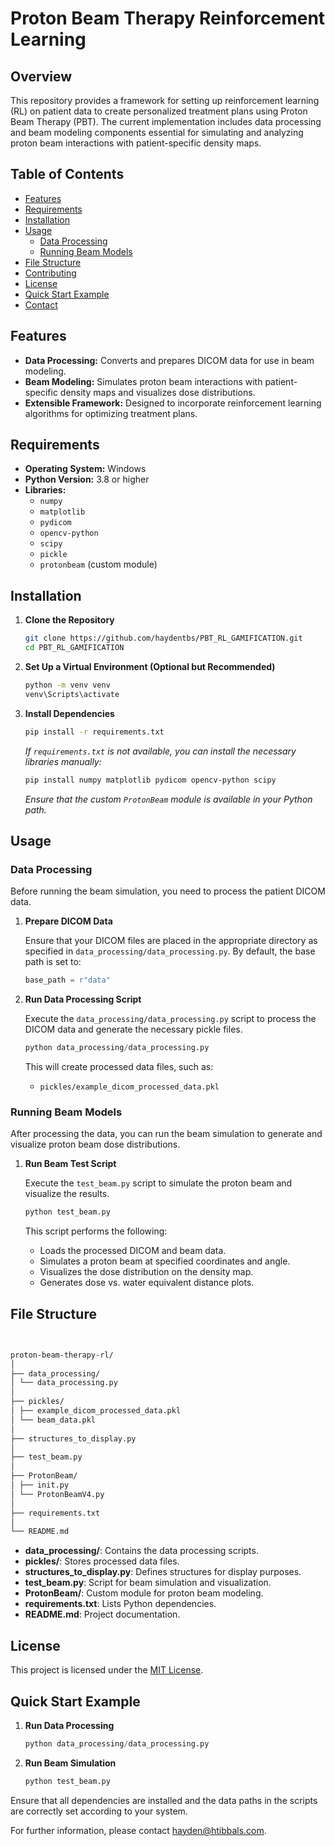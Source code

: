 # Proton Beam Therapy Reinforcement Learning

## Overview

This repository provides a framework for setting up reinforcement learning (RL) on patient data to create personalized treatment plans using Proton Beam Therapy (PBT). The current implementation includes data processing and beam modeling components essential for simulating and analyzing proton beam interactions with patient-specific density maps.

## Table of Contents

- [Features](#features)
- [Requirements](#requirements)
- [Installation](#installation)
- [Usage](#usage)
  - [Data Processing](#data-processing)
  - [Running Beam Models](#running-beam-models)
- [File Structure](#file-structure)
- [Contributing](#contributing)
- [License](#license)
- [Quick Start Example](#quick-start-example)
- [Contact](#contact)

## Features

- **Data Processing:** Converts and prepares DICOM data for use in beam modeling.
- **Beam Modeling:** Simulates proton beam interactions with patient-specific density maps and visualizes dose distributions.
- **Extensible Framework:** Designed to incorporate reinforcement learning algorithms for optimizing treatment plans.

## Requirements

- **Operating System:** Windows
- **Python Version:** 3.8 or higher
- **Libraries:**
  - `numpy`
  - `matplotlib`
  - `pydicom`
  - `opencv-python`
  - `scipy`
  - `pickle`
  - `protonbeam` (custom module)

## Installation

1. **Clone the Repository**

    ```bash:clone_repository.sh
    git clone https://github.com/haydentbs/PBT_RL_GAMIFICATION.git
    cd PBT_RL_GAMIFICATION
    ```

2. **Set Up a Virtual Environment (Optional but Recommended)**

    ```bash:setup_virtualenv.sh
    python -m venv venv
    venv\Scripts\activate
    ```

3. **Install Dependencies**

    ```bash:install_dependencies.sh
    pip install -r requirements.txt
    ```

    *If `requirements.txt` is not available, you can install the necessary libraries manually:*

    ```bash:manual_install.sh
    pip install numpy matplotlib pydicom opencv-python scipy
    ```

    *Ensure that the custom `ProtonBeam` module is available in your Python path.*

## Usage

### Data Processing

Before running the beam simulation, you need to process the patient DICOM data.

1. **Prepare DICOM Data**

    Ensure that your DICOM files are placed in the appropriate directory as specified in `data_processing/data_processing.py`. By default, the base path is set to:

    ```python:data_processing/data_processing.py
    base_path = r"data"
    ```

2. **Run Data Processing Script**

    Execute the `data_processing/data_processing.py` script to process the DICOM data and generate the necessary pickle files.

    ```bash:data_processing/data_processing.py
    python data_processing/data_processing.py
    ```

    This will create processed data files, such as:

    - `pickles/example_dicom_processed_data.pkl`

### Running Beam Models

After processing the data, you can run the beam simulation to generate and visualize proton beam dose distributions.

1. **Run Beam Test Script**

    Execute the `test_beam.py` script to simulate the proton beam and visualize the results.

    ```bash:test_beam.py
    python test_beam.py
    ```

    This script performs the following:

    - Loads the processed DICOM and beam data.
    - Simulates a proton beam at specified coordinates and angle.
    - Visualizes the dose distribution on the density map.
    - Generates dose vs. water equivalent distance plots.

## File Structure
```bash:file_structure.sh
   

proton-beam-therapy-rl/
│
├── data_processing/
│ └── data_processing.py
│
├── pickles/
│ ├── example_dicom_processed_data.pkl
│ └── beam_data.pkl
│
├── structures_to_display.py
│
├── test_beam.py
│
├── ProtonBeam/
│ ├── init.py
│ └── ProtonBeamV4.py
│
├── requirements.txt
│
└── README.md

```


- **data_processing/**: Contains the data processing scripts.
- **pickles/**: Stores processed data files.
- **structures_to_display.py**: Defines structures for display purposes.
- **test_beam.py**: Script for beam simulation and visualization.
- **ProtonBeam/**: Custom module for proton beam modeling.
- **requirements.txt**: Lists Python dependencies.
- **README.md**: Project documentation.


## License

This project is licensed under the [MIT License](LICENSE).

## Quick Start Example

1. **Run Data Processing**

    ```bash:data_processing/data_processing.py
    python data_processing/data_processing.py
    ```

2. **Run Beam Simulation**

    ```bash:test_beam.py
    python test_beam.py
    ```

Ensure that all dependencies are installed and the data paths in the scripts are correctly set according to your system.



For further information, please contact [hayden@htibbals.com](mailto:hayden@htibbals.com).